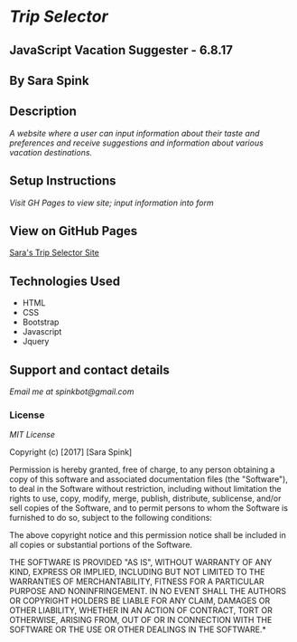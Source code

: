 # _Trip Selector_

## JavaScript Vacation Suggester - 6.8.17

## By Sara Spink

## Description

_A website where a user can input information about their taste and preferences and receive suggestions and information about various vacation destinations._

## Setup Instructions

_Visit GH Pages to view site; input information into form_

## View on GitHub Pages

[Sara's Trip Selector Site](https://saraspink.github.io/***********/)

## Technologies Used

- HTML
- CSS
- Bootstrap
- Javascript
- Jquery

## Support and contact details

_Email me at spinkbot@gmail.com_

### License

_MIT License_

Copyright (c) [2017] [Sara Spink]

Permission is hereby granted, free of charge, to any person obtaining a copy of this software and associated documentation files (the "Software"), to deal in the Software without restriction, including without limitation the rights to use, copy, modify, merge, publish, distribute, sublicense, and/or sell copies of the Software, and to permit persons to whom the Software is furnished to do so, subject to the following conditions:

The above copyright notice and this permission notice shall be included in all copies or substantial portions of the Software.

THE SOFTWARE IS PROVIDED "AS IS", WITHOUT WARRANTY OF ANY KIND, EXPRESS OR IMPLIED, INCLUDING BUT NOT LIMITED TO THE WARRANTIES OF MERCHANTABILITY, FITNESS FOR A PARTICULAR PURPOSE AND NONINFRINGEMENT. IN NO EVENT SHALL THE AUTHORS OR COPYRIGHT HOLDERS BE LIABLE FOR ANY CLAIM, DAMAGES OR OTHER LIABILITY, WHETHER IN AN ACTION OF CONTRACT, TORT OR OTHERWISE, ARISING FROM, OUT OF OR IN CONNECTION WITH THE SOFTWARE OR THE USE OR OTHER DEALINGS IN THE SOFTWARE.*
